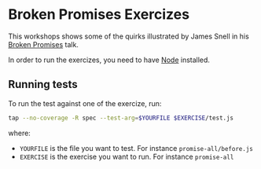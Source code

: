 # Broken Promises Exercizes

This workshops shows some of the quirks illustrated by James Snell in his [Broken Promises](https://www.youtube.com/watch?v=XV-u_Ow47s0) talk.

In order to run the exercizes, you need to have [Node](https://nodejs.org) installed.

## Running tests

To run the test against one of the exercize, run:

```sh
tap --no-coverage -R spec --test-arg=$YOURFILE $EXERCISE/test.js
```

where:

* `YOURFILE` is the file you want to test. For instance `promise-all/before.js`
* `EXERCISE` is the exercise you want to run. For instance `promise-all`
